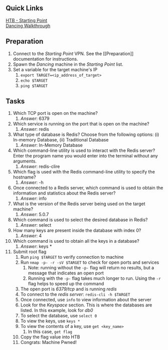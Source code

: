 ## Quick Links
[HTB - Starting Point](https://app.hackthebox.com/starting-point)  
[Dancing Walkthrough](blob:https://app.hackthebox.com/9a446180-85e3-41db-9165-c6869fe7b25d) 

## Preparation
1. Connect to the *Starting Point* VPN. See the [[Preparation]] documentation for instructions.
2. Spawn the *Dancing* machine in the *Starting Point* list.
3. Set a variable for the target machine's IP
	1. `export TARGET=<ip_address_of_target>`
	2. `echo $TARGET`
	3. `ping $TARGET` 

## Tasks
1. Which TCP port is open on the machine?
	1. *Answer*: 6379
2. Which service is running on the port that is open on the machine?
	1. *Answer*: redis
3. What type of database is Redis? Choose from the following options: (i) In-memory Database, (ii) Traditional Database
	1. *Answer*: In-Memory Database
4. Which command-line utility is used to interact with the Redis server? Enter the program name you would enter into the terminal without any arguments.
	1. *Answer*: redis-clire
5. Which flag is used with the Redis command-line utility to specify the hostname?
	1. *Answer*: -h
6. Once connected to a Redis server, which command is used to obtain the information and statistics about the Redis server?
	1. *Answer*: info
7. What is the version of the Redis server being used on the target machine?
	1. *Answer*: 5.0.7
8. Which command is used to select the desired database in Redis?
	1. *Answer*: select
9. How many keys are present inside the database with index 0?
	1. *Answer*: 4
10. Which command is used to obtain all the keys in a database?
	1. *Answer*: keys *
11. Submit root flag
	1. Run `ping $TARGET` to verify connection to machine
	2. Run `nmap -p- -r -sV $TARGET` to check for open ports and services
		1. Note: running without the `-p-` flag will return no results, but a message that indicates an open port
		2. Running with the `-p-` flag takes much longer to run. Using the `-r` flag helps to speed up the command
	3. The open port is *6379/tcp* and is running *redis*
	4. To connect to the *redis server*: `redis-cli -h $TARGET`
	5. Once connected, use `info` to view information about the server
	6. Look for the *Keyspace* section. This is where the databases are listed. In this example, look for *db0*
	7. To select the database, use `select 0` 
	8. To view the keys, use `keys *` 
	9. To view the contents of a key, use `get <key_name>` 
		1. In this case, `get flag` 
	10. Copy the flag value into HTB
	11. Congrats: Machine Pwned!
